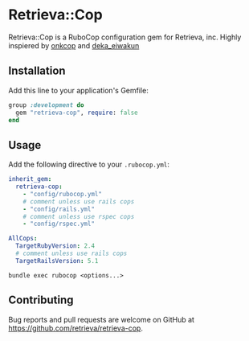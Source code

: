 # Retrieva::Cop

Retrieva::Cop is a RuboCop configuration gem for Retrieva, inc.
Highly inspiered by [onkcop](https://github.com/onk/onkcop/) and [deka_eiwakun](https://github.com/esminc/deka_eiwakun/)

## Installation

Add this line to your application's Gemfile:

```ruby
group :development do
  gem "retrieva-cop", require: false
end
```

## Usage

Add the following directive to your `.rubocop.yml`:

```yaml
inherit_gem:
  retrieva-cop:
    - "config/rubocop.yml"
    # comment unless use rails cops
    - "config/rails.yml"
    # comment unless use rspec cops
    - "config/rspec.yml"

AllCops:
  TargetRubyVersion: 2.4
  # comment unless use rails cops
  TargetRailsVersion: 5.1
```

```
bundle exec rubocop <options...>
```

## Contributing

Bug reports and pull requests are welcome on GitHub at https://github.com/retrieva/retrieva-cop.
